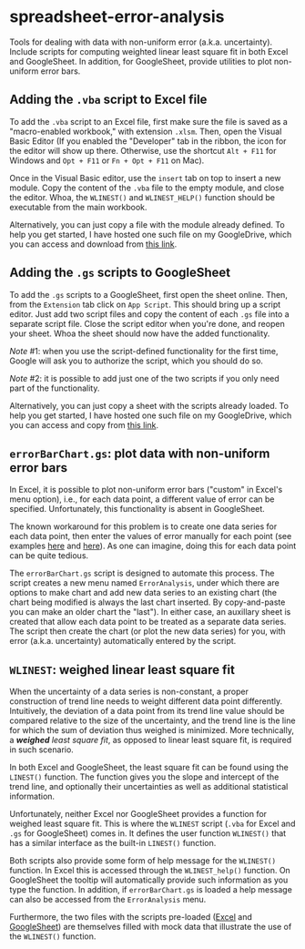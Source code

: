 # spreadsheet-error-analysis

Tools for dealing with data with non-uniform error (a.k.a. uncertainty). Include scripts for computing weighted linear least square fit in both Excel and GoogleSheet. In addition, for GoogleSheet, provide utilities to plot non-uniform error bars. 

## Adding the `.vba` script to Excel file

To add the `.vba` script to an Excel file, first make sure the file is saved as a "macro-enabled workbook," with extension `.xlsm`. Then, open the Visual Basic Editor (If you enabled the "Developer" tab in the ribbon, the icon for the editor will show up there. Otherwise, use the shortcut `Alt + F11` for Windows and `Opt + F11` or `Fn + Opt + F11` on Mac).

Once in the Visual Basic editor, use the `insert` tab on top to insert a new module. Copy the content of the `.vba` file to the empty module, and close the editor. Whoa, the `WLINEST()` and `WLINEST_HELP()` function should be executable from the main workbook.

Alternatively, you can just copy a file with the module already defined. To help you get started, I have hosted one such file on my GoogleDrive, which you can access and download from [this link](https://docs.google.com/spreadsheets/d/1EqxN7xtYww0SaZHJSzJkBYhbNKfUlJEP/).

## Adding the `.gs` scripts to GoogleSheet

To add the `.gs` scripts to a GoogleSheet, first open the sheet online. Then, from the `Extension` tab click on `App Script`. This should bring up a script editor. Just add two script files and copy the content of each `.gs` file into a separate script file. Close the script editor when you're done, and reopen your sheet. Whoa the sheet should now have the added functionality.

_Note_ #1: when you use the script-defined functionality for the first time, Google will ask you to authorize the script, which you should do so.

_Note_ #2: it is possible to add just one of the two scripts if you only need part of the functionality.

Alternatively, you can just copy a sheet with the scripts already loaded. To help you get started, I have hosted one such file on my GoogleDrive, which you can access and copy from [this link](https://docs.google.com/spreadsheets/d/1kUjKvUM2l_IY2ujVOliPjyVWOOYWmDuccRAWg9UFzRg/).

## `errorBarChart.gs`: plot data with non-uniform error bars

In Excel, it is possible to plot non-uniform error bars ("custom" in Excel's menu option), i.e., for each data point, a different value of error can be specified. Unfortunately, this functionality is absent in GoogleSheet.

The known workaround for this problem is to create one data series for each data point, then enter the values of error manually for each point (see examples [here](https://www.youtube.com/watch?v=B-zKcSoYMq0) and [here](https://www.youtube.com/watch?v=Dj5kRkdtFNE)). As one can imagine, doing this for each data point can be quite tedious.

The `errorBarChart.gs` script is designed to automate this process. The script creates a new menu named `ErrorAnalysis`, under which there are options to make chart and add new data series to an existing chart (the chart being modified is always the last chart inserted. By copy-and-paste you can make an older chart the "last"). In either case, an auxillary sheet is created that allow each data point to be treated as a separate data series. The script then create the chart (or plot the new data series) for you, with error (a.k.a. uncertainty) automatically entered by the script.

## `WLINEST`: weighed linear least square fit

When the uncertainty of a data series is non-constant, a proper construction of trend line needs to weight different data point differently. Intuitively, the deviation of a data point from its trend line value should be compared relative to the size of the uncertainty, and the trend line is the line for which the sum of deviation thus weighed is minimized. More technically, a _**weighed** least square fit_, as opposed to linear least square fit, is required in such scenario.

In both Excel and GoogleSheet, the least square fit can be found using the `LINEST()` function. The function gives you the slope and intercept of the trend line, and optionally their uncertainties as well as additional statistical information.

Unfortunately, neither Excel nor GoogleSheet provides a function for weighed least square fit. This is where the `WLINEST` script (`.vba` for Excel and `.gs` for GoogleSheet) comes in. It defines the user function `WLINEST()` that has a similar interface as the built-in `LINEST()` function.

Both scripts also provide some form of help message for the `WLINEST()` function. In Excel this is accessed through the `WLINEST_help()` function. On GoogleSheet the tooltip will automatically provide such information as you type the function. In addition, if `errorBarChart.gs` is loaded a help message can also be accessed from the `ErrorAnalysis` menu.

Furthermore, the two files with the scripts pre-loaded ([Excel](https://docs.google.com/spreadsheets/d/1EqxN7xtYww0SaZHJSzJkBYhbNKfUlJEP/) and [GoogleSheet](https://docs.google.com/spreadsheets/d/1kUjKvUM2l_IY2ujVOliPjyVWOOYWmDuccRAWg9UFzRg/)) are themselves filled with mock data that illustrate the use of the `WLINEST()` function.
